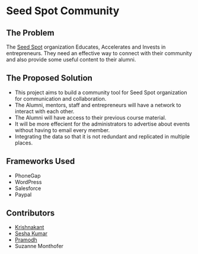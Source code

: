 # Seed Spot Community

The Problem
-----------
The [Seed Spot](http://www.seedspot.org/) organization Educates, Accelerates and Invests in entrepreneurs. They need an effective way to connect
with their community and also provide some useful content to their alumni. 

The Proposed Solution
---------------------
- This project aims to build a community tool for Seed Spot organization for communication and collaboration.
- The Alumni, mentors, staff and entrepreneurs will have a network to interact with each other.
- The Alumni will have access to their previous course material.
- It will be more effecient for the administrators to advertise about events without having to email every member.
- Integrating the data so that it is not redundant and replicated in multiple places.

Frameworks Used
---------------
- PhoneGap
- WordPress
- Salesforce
- Paypal

Contributors
------------
- [Krishnakant](https://github.com/mishrakrishnakant)
- [Sesha Kumar](https://github.com/dragon-fury)
- [Pramodh](https://github.com/PramodhN)
- Suzanne Monthofer
